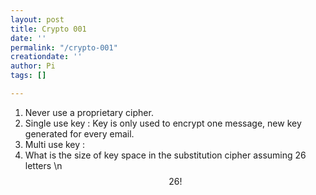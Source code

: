 ```yaml
---
layout: post
title: Crypto 001
date: ''
permalink: "/crypto-001"
creationdate: ''
author: Pi
tags: []

---
```

1. Never use a proprietary cipher.
2. Single use key : Key is only used to encrypt one message, new key generated for every email.
3. Multi use key : 
4. What is the size of key space in the substitution cipher assuming 26 letters \n
	$$26!$$